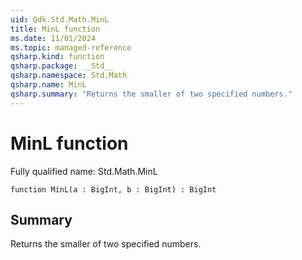 ```yaml
---
uid: Qdk.Std.Math.MinL
title: MinL function
ms.date: 11/01/2024
ms.topic: managed-reference
qsharp.kind: function
qsharp.package: __Std__
qsharp.namespace: Std.Math
qsharp.name: MinL
qsharp.summary: "Returns the smaller of two specified numbers."
---
```


# MinL function

Fully qualified name: Std.Math.MinL

```qsharp
function MinL(a : BigInt, b : BigInt) : BigInt
```

## Summary
Returns the smaller of two specified numbers.
